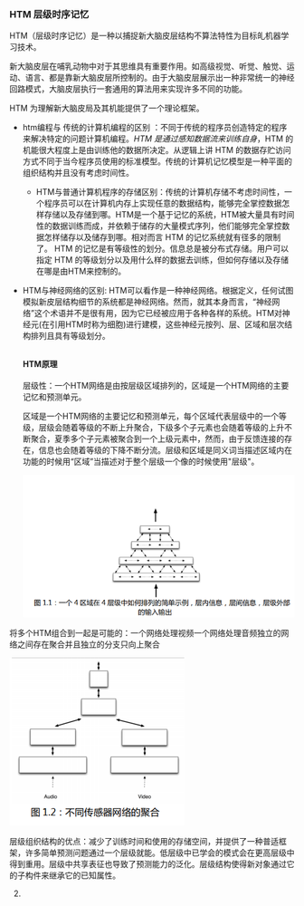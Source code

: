 ### HTM 层级时序记忆

HTM（层级时序记忆）是一种以捕捉新大脑皮层结构不算法特性为目标癿机器学习技术。  

新大脑皮层在哺乳动物中对于其思维具有重要作用。如高级视觉、听觉、触觉、运动、语言、都是靠新大脑皮层所控制的。由于大脑皮层展示出一种非常统一的神经回路模式，大脑皮层执行一套通用的算法用来实现许多不同的功能。

HTM 为理解新大脑皮局及其机能提供了一个理论框架。

* htm编程与 传统的计算机编程的区别 ：不同于传统的程序员创造特定的程序来解决特定的问题计算机编程。*HTM 是通过感知数据流来训练自身*，HTM 的机能很大程度上是由训练他的数据所决定。从逻辑上讲 HTM 的数据存贮访问方式不同于当今程序员使用的标准模型。传统的计算机记忆模型是一种平面的组织结构并且没有考虑时间性。
  * HTM与普通计算机程序的存储区别：传统的计算机存储不考虑时间性，一个程序员可以在计算机内存上实现任意的数据结构，能够完全掌控数据怎样存储以及存储到哪。HTM是一个基于记忆的系统，HTM被大量具有时间性的数据训练而成，并依赖于储存的大量模式序列，他们能够完全掌控数据怎样储存以及储存到哪。相对而言 HTM 的记忆系统就有径多的限制了。 HTM 的记忆是有等级性的划分。信息总是被分布式存储。用户可以指定 HTM 的等级划分以及用什么样的数据去训练，但如何存储以及存储在哪是由HTM来控制的。  

* HTM与神经网络的区别: HTM可以看作是一种神经网络。根据定义，任何试图模拟新皮层结构细节的系统都是神经网络。然而，就其本身而言，“神经网络”这个术语并不是很有用，因为它已经被应用于各种各样的系统。HTM对神经元(在引用HTM时称为细胞)进行建模，这些神经元按列、层、区域和层次结构排列且具有等级划分。

  ##

  #### HTM原理

  层级性：一个HTM网络是由按层级区域排列的，区域是一个HTM网络的主要记忆和预测单元。

  区域是一个HTM网络的主要记忆和预测单元，每个区域代表层级中的一个等级，层级会随着等级的不断上升聚合，下级多个子元素也会随着等级的上升不断聚合，夏季多个子元素被聚合到一个上级元素中，然而，由于反馈连接的存在，信息也会随着等级的下降不断分流。层级和区域是同义词当描述区域内在功能的时候用“区域”当描述对于整个层级一个像的时候使用"层级"。

  ![](https://github.com/hmt990410/MyMakedownImage/raw/master/QQ%E5%9B%BE%E7%89%8720220223153236.png)

  

将多个HTM组合到一起是可能的：一个网络处理视频一个网络处理音频独立的网络之间存在聚合并且独立的分支只向上聚合

![](https://github.com/hmt990410/MyMakedownImage/raw/master/%E5%A4%9A%E7%BD%91%E7%BB%9C.png)

层级组织结构的优点：减少了训练时间和使用的存储空间，并提供了一种普适框架，许多简单预测问题通过一个层级就能。低层级中已学会的模式会在更高层级中得到重用。层级中共享表征也导致了预测能力的泛化。层级结构使得新对象通过它的子构件来继承它的已知属性。

2.

